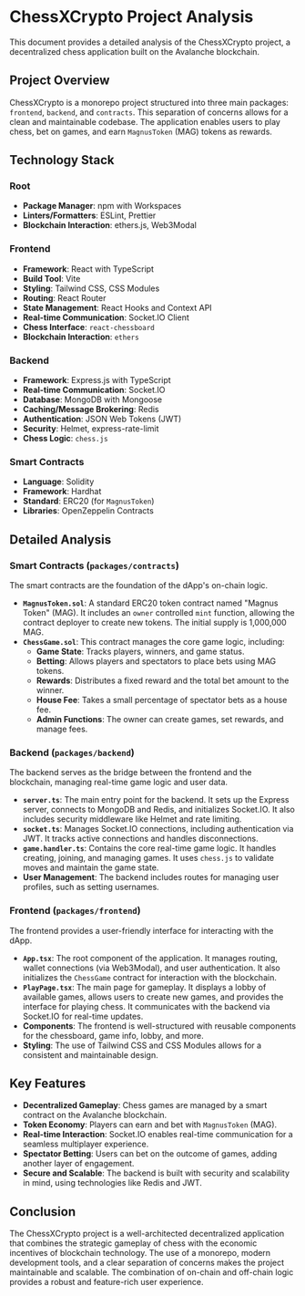 # ChessXCrypto Project Analysis

This document provides a detailed analysis of the ChessXCrypto project, a decentralized chess application built on the Avalanche blockchain.

## Project Overview

ChessXCrypto is a monorepo project structured into three main packages: `frontend`, `backend`, and `contracts`. This separation of concerns allows for a clean and maintainable codebase. The application enables users to play chess, bet on games, and earn `MagnusToken` (MAG) tokens as rewards.

## Technology Stack

### Root

*   **Package Manager**: npm with Workspaces
*   **Linters/Formatters**: ESLint, Prettier
*   **Blockchain Interaction**: ethers.js, Web3Modal

### Frontend

*   **Framework**: React with TypeScript
*   **Build Tool**: Vite
*   **Styling**: Tailwind CSS, CSS Modules
*   **Routing**: React Router
*   **State Management**: React Hooks and Context API
*   **Real-time Communication**: Socket.IO Client
*   **Chess Interface**: `react-chessboard`
*   **Blockchain Interaction**: `ethers`

### Backend

*   **Framework**: Express.js with TypeScript
*   **Real-time Communication**: Socket.IO
*   **Database**: MongoDB with Mongoose
*   **Caching/Message Brokering**: Redis
*   **Authentication**: JSON Web Tokens (JWT)
*   **Security**: Helmet, express-rate-limit
*   **Chess Logic**: `chess.js`

### Smart Contracts

*   **Language**: Solidity
*   **Framework**: Hardhat
*   **Standard**: ERC20 (for `MagnusToken`)
*   **Libraries**: OpenZeppelin Contracts

## Detailed Analysis

### Smart Contracts (`packages/contracts`)

The smart contracts are the foundation of the dApp's on-chain logic.

*   **`MagnusToken.sol`**: A standard ERC20 token contract named "Magnus Token" (MAG). It includes an `owner` controlled `mint` function, allowing the contract deployer to create new tokens. The initial supply is 1,000,000 MAG.
*   **`ChessGame.sol`**: This contract manages the core game logic, including:
    *   **Game State**: Tracks players, winners, and game status.
    *   **Betting**: Allows players and spectators to place bets using MAG tokens.
    *   **Rewards**: Distributes a fixed reward and the total bet amount to the winner.
    *   **House Fee**: Takes a small percentage of spectator bets as a house fee.
    *   **Admin Functions**: The owner can create games, set rewards, and manage fees.

### Backend (`packages/backend`)

The backend serves as the bridge between the frontend and the blockchain, managing real-time game logic and user data.

*   **`server.ts`**: The main entry point for the backend. It sets up the Express server, connects to MongoDB and Redis, and initializes Socket.IO. It also includes security middleware like Helmet and rate limiting.
*   **`socket.ts`**: Manages Socket.IO connections, including authentication via JWT. It tracks active connections and handles disconnections.
*   **`game.handler.ts`**: Contains the core real-time game logic. It handles creating, joining, and managing games. It uses `chess.js` to validate moves and maintain the game state.
*   **User Management**: The backend includes routes for managing user profiles, such as setting usernames.

### Frontend (`packages/frontend`)

The frontend provides a user-friendly interface for interacting with the dApp.

*   **`App.tsx`**: The root component of the application. It manages routing, wallet connections (via Web3Modal), and user authentication. It also initializes the `ChessGame` contract for interaction with the blockchain.
*   **`PlayPage.tsx`**: The main page for gameplay. It displays a lobby of available games, allows users to create new games, and provides the interface for playing chess. It communicates with the backend via Socket.IO for real-time updates.
*   **Components**: The frontend is well-structured with reusable components for the chessboard, game info, lobby, and more.
*   **Styling**: The use of Tailwind CSS and CSS Modules allows for a consistent and maintainable design.

## Key Features

*   **Decentralized Gameplay**: Chess games are managed by a smart contract on the Avalanche blockchain.
*   **Token Economy**: Players can earn and bet with `MagnusToken` (MAG).
*   **Real-time Interaction**: Socket.IO enables real-time communication for a seamless multiplayer experience.
*   **Spectator Betting**: Users can bet on the outcome of games, adding another layer of engagement.
*   **Secure and Scalable**: The backend is built with security and scalability in mind, using technologies like Redis and JWT.

## Conclusion

The ChessXCrypto project is a well-architected decentralized application that combines the strategic gameplay of chess with the economic incentives of blockchain technology. The use of a monorepo, modern development tools, and a clear separation of concerns makes the project maintainable and scalable. The combination of on-chain and off-chain logic provides a robust and feature-rich user experience.
